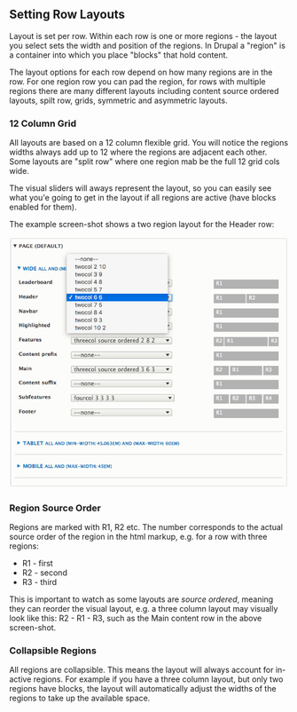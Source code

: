## Setting Row Layouts


Layout is set per row. Within each row is one or more regions - the layout you select sets the width and position of the regions. In Drupal a "region" is a container into which you place "blocks" that hold content.

The layout options for each row depend on how many regions are in the row. For one region row you can pad the region, for rows with multiple regions there are many different layouts including content source ordered layouts, spilt row, grids, symmetric and asymmetric layouts.

### 12 Column Grid

All layouts are based on a 12 column flexible grid. You will notice the regions widths always add up to 12 where the regions are adjacent each other. Some layouts are "split row" where one region mab be the full 12 grid cols wide.

The visual sliders will aways represent the layout, so you can easily see what you'e going to get in the layout if all regions are active (have blocks enabled for them).

The example screen-shot shows a two region layout for the Header row:

![Layout select](img/Select-Layout.png)


### Region Source Order

Regions are marked with R1, R2 etc. The number corresponds to the actual source order of the region in the html markup, e.g. for a row with three regions:

- R1 - first
- R2 - second
- R3 - third

This is important to watch as some layouts are _source ordered_, meaning they can reorder the visual layout, e.g. a three column layout may visually look like this: R2 - R1 - R3, such as the Main content row in the above screen-shot.


### Collapsible Regions

All regions are collapsible. This means the layout will always account for in-active regions. For example if you have a three column layout, but only two regions have blocks, the layout will automatically adjust the widths of the regions to take up the available space.